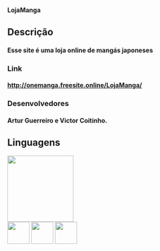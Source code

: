#### LojaManga
## Descrição
#### Esse site é uma loja online de mangás japoneses
### Link
#### http://onemanga.freesite.online/LojaManga/
### Desenvolvedores
#### Artur Guerreiro e Victor Coitinho.
## Linguagens
<div>
    <img height="150px" src="https://github-readme-stats.vercel.app/api/top-langs/?username=ArturF09&layout=compact">
</div>
<div>
<img  height="50px" witdh="60px" src="https://cdn.jsdelivr.net/gh/devicons/devicon@latest/icons/php/php-original.svg" />
<img height="50px" witdh="60px" src="https://cdn.jsdelivr.net/gh/devicons/devicon@latest/icons/html5/html5-original.svg" />
<img height="50px" witdh="60px" src="https://cdn.jsdelivr.net/gh/devicons/devicon@latest/icons/css3/css3-original.svg" />
</div>    